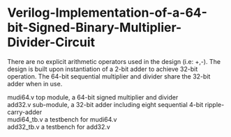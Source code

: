 # Verilog-Implementation-of-a-64-bit-Signed-Binary-Multiplier-Divider-Circuit
There are no explicit arithmetic operators used in the design (i.e: +,-). The design is built upon instantiation of a 2-bit adder to achieve 32-bit operation. The 64-bit sequential multiplier and divider share the 32-bit adder when in use.


mudi64.v	top module, a 64-bit signed multiplier and divider  
add32.v		sub-module, a 32-bit adder including eight sequential 4-bit ripple-carry-adder  
mudi64_tb.v	a testbench for mudi64.v  
add32_tb.v	a testbench for add32.v  





